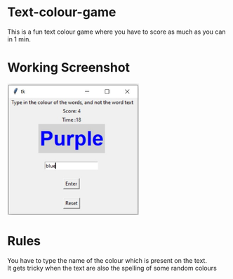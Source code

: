 # Text-colour-game

This is a fun text colour game where you have to score
as much as you can in 1 min.

# Working Screenshot
<img src ="color-game-ss.jpg" height="300" width="300">

# Rules
You have to type the name of the colour which is present
on the text.<br />
It gets tricky when the text are also the spelling 
of some random colours
